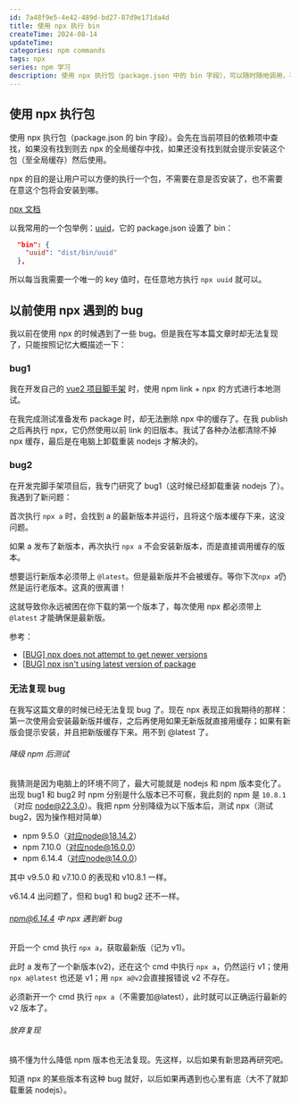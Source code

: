```yaml
---
id: 7a48f9e5-4e42-489d-bd27-87d9e171da4d
title: 使用 npx 执行 bin
createTime: 2024-08-14
updateTime:
categories: npm commands
tags: npx
series: npm 学习
description: 使用 npx 执行包（package.json 中的 bin 字段），可以随时随地调用，不需要在意是否安装了这个包、这个包将会被安装到哪里。我以前在使用 npx 时遇到了多个有关缓存的 bug，现在无法复现了（怀疑是因为升级了 npm 版本）。
---
```


## 使用 npx 执行包

使用 npx 执行包（package.json 的 bin 字段）。会先在当前项目的依赖项中查找，如果没有找到则去 npx 的全局缓存中找，如果还没有找到就会提示安装这个包（至全局缓存）然后使用。

npx 的目的是让用户可以方便的执行一个包，不需要在意是否安装了，也不需要在意这个包将会安装到哪。

[npx 文档](https://docs.npmjs.com/cli/v10/commands/npx)

以我常用的一个包举例：[uuid](https://www.npmjs.com/package/uuid)，它的 package.json 设置了 bin：

```json
  "bin": {
    "uuid": "dist/bin/uuid"
  },
```

所以每当我需要一个唯一的 key 值时，在任意地方执行 `npx uuid` 就可以。

## 以前使用 npx 遇到的 bug

我以前在使用 npx 的时候遇到了一些 bug。但是我在写本篇文章时却无法复现了，只能按照记忆大概描述一下：

### bug1

我在开发自己的 [vue2 项目脚手架](post:1ac6fb5e-1737-44a7-881e-31a35ba69e33) 时，使用 npm link + npx 的方式进行本地测试。

在我完成测试准备发布 package 时，却无法删除 npx 中的缓存了。在我 publish 之后再执行 npx，它仍然使用以前 link 的旧版本。我试了各种办法都清除不掉 npx 缓存，最后是在电脑上卸载重装 nodejs 才解决的。

### bug2

在开发完脚手架项目后，我专门研究了 bug1（这时候已经卸载重装 nodejs 了）。我遇到了新问题：

首次执行 `npx a` 时，会找到 a 的最新版本并运行，且将这个版本缓存下来，这没问题。

如果 a 发布了新版本，再次执行 `npx a` 不会安装新版本，而是直接调用缓存的版本。

想要运行新版本必须带上 `@latest`。但是最新版并不会被缓存。等你下次`npx a`仍然是运行老版本。这真的很离谱！

这就导致你永远被困在你下载的第一个版本了，每次使用 npx 都必须带上 `@latest` 才能确保是最新版。

参考：

- [[BUG] npx does not attempt to get newer versions](https://github.com/npm/cli/issues/2329)
- [[BUG] npx isn't using latest version of package](https://github.com/npm/cli/issues/4108)

### 无法复现 bug

在我写这篇文章的时候已经无法复现 bug 了。现在 npx 表现正如我期待的那样：第一次使用会安装最新版并缓存，之后再使用如果无新版就直接用缓存；如果有新版会提示安装，并且把新版缓存下来。用不到 @latest 了。

###### 降级 npm 后测试

我猜测是因为电脑上的环境不同了，最大可能就是 nodejs 和 npm 版本变化了。出现 bug1 和 bug2 时 npm 分别是什么版本已不可察，我此刻的 npm 是 `10.8.1`（对应 node@22.3.0）。我把 npm 分别降级为以下版本后，测试 npx（测试 bug2，因为操作相对简单）

- npm 9.5.0（对应node@18.14.2）
- npm 7.10.0（对应node@16.0.0）
- npm 6.14.4（对应node@14.0.0）

其中 v9.5.0 和 v7.10.0 的表现和 v10.8.1 一样。

v6.14.4 出问题了，但和 bug1 和 bug2 还不一样。

###### npm@6.14.4 中 npx 遇到新 bug

开启一个 cmd 执行 `npx a`，获取最新版（记为 v1)。

此时 a 发布了一个新版本(v2)，还在这个 cmd 中执行 `npx a`，仍然运行 v1；使用 `npx a@latest` 也还是 v1；用 `npx a@v2`会直接报错说 v2 不存在。

必须新开一个 cmd 执行 `npx a`（不需要加@latest），此时就可以正确运行最新的 v2 版本了。

###### 放弃复现

搞不懂为什么降低 npm 版本也无法复现。先这样，以后如果有新思路再研究吧。

知道 npx 的某些版本有这种 bug 就好，以后如果再遇到也心里有底（大不了就卸载重装 nodejs）。
